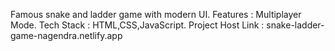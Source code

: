 Famous snake and ladder game with modern UI.
Features : Multiplayer Mode.
Tech Stack : HTML,CSS,JavaScript.
Project Host Link : snake-ladder-game-nagendra.netlify.app                                                                                                                                     
